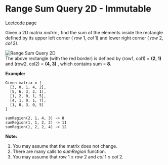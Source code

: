 # Range Sum Query 2D - Immutable
[Leetcode page](https://leetcode.com/problems/range-sum-query-2d-immutable/description)

Given a 2D matrix _matrix_ , find the sum of the elements inside the rectangle
defined by its upper left corner ( _row_ 1, _col_ 1) and lower right corner (
_row_ 2, _col_ 2).

![Range Sum Query 2D](/static/images/courses/range_sum_query_2d.png)  
The above rectangle (with the red border) is defined by (row1, col1) = **(2,
1)** and (row2, col2) = **(4, 3)** , which contains sum = **8**.

**Example:**  

    
    
    Given matrix = [
      [3, 0, 1, 4, 2],
      [5, 6, 3, 2, 1],
      [1, 2, 0, 1, 5],
      [4, 1, 0, 1, 7],
      [1, 0, 3, 0, 5]
    ]
    
    sumRegion(2, 1, 4, 3) -> 8
    sumRegion(1, 1, 2, 2) -> 11
    sumRegion(1, 2, 2, 4) -> 12
    

**Note:**  

  1. You may assume that the matrix does not change.
  2. There are many calls to _sumRegion_ function.
  3. You may assume that _row_ 1 ≤ _row_ 2 and _col_ 1 ≤ _col_ 2.

